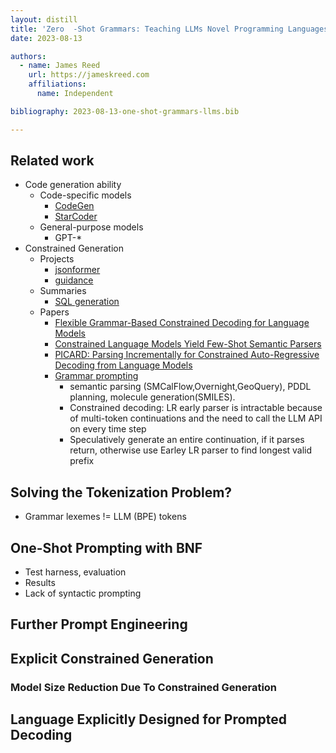 ```yaml
---
layout: distill
title: 'Zero  -Shot Grammars: Teaching LLMs Novel Programming Languages On-The-Fly'
date: 2023-08-13

authors:
  - name: James Reed
    url: https://jameskreed.com
    affiliations:
      name: Independent

bibliography: 2023-08-13-one-shot-grammars-llms.bib

---
```


## Related work
  * Code generation ability
    * Code-specific models
      * [CodeGen](https://github.com/salesforce/CodeGen)
      * [StarCoder](https://huggingface.co/blog/starcoder)
    * General-purpose models
      * GPT-*
  * Constrained Generation
    * Projects
      * [jsonformer](https://github.com/1rgs/jsonformer)
      * [guidance](https://github.com/guidance-ai/guidance)
    * Summaries
      * [SQL generation](https://blog.langchain.dev/llms-and-sql/)
    * Papers
      * [Flexible Grammar-Based Constrained Decoding for Language Models](https://arxiv.org/abs/2305.13971)<d-cite key="geng2023flexible"></d-cite>
      * [Constrained Language Models Yield Few-Shot Semantic Parsers](https://arxiv.org/abs/2104.08768)
      * [PICARD: Parsing Incrementally for Constrained Auto-Regressive Decoding from Language Models](https://arxiv.org/abs/2109.05093)
      * [Grammar prompting](https://arxiv.org/abs/2305.19234)
        * semantic parsing (SMCalFlow,Overnight,GeoQuery), PDDL planning, molecule generation(SMILES).
        * Constrained decoding: LR early parser is intractable because of multi-token continuations and the need to call the LLM API on every time step
        * Speculatively generate an entire continuation, if it parses return, otherwise use Earley LR parser to find longest valid prefix

## Solving the Tokenization Problem?

* Grammar lexemes != LLM (BPE) tokens

## One-Shot Prompting with BNF
  * Test harness, evaluation
  * Results
  * Lack of syntactic prompting

## Further Prompt Engineering

## Explicit Constrained Generation

### Model Size Reduction Due To Constrained Generation

## Language Explicitly Designed for Prompted Decoding
